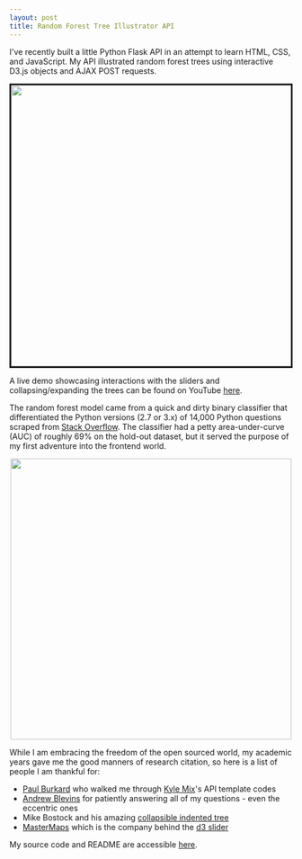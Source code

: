 ```yaml
---
layout: post
title: Random Forest Tree Illustrator API
---
```


I've recently built a little Python Flask API in an attempt to learn HTML, CSS, and JavaScript. My API illustrated random forest trees using interactive D3.js objects and AJAX POST requests.

<div style="border-style:solid; text-align:center"><img src="http://i.imgur.com/RkWPvsh.png" width="500"></div>

A live demo showcasing interactions with the sliders and collapsing/expanding the trees can be found on YouTube [here](https://www.youtube.com/watch?v=D8_yesxONsM).

The random forest model came from a quick and dirty binary classifier that differentiated the Python versions (2.7 or 3.x) of 14,000 Python questions scraped from [Stack Overflow](https://stackoverflow.com/). The classifier had a petty area-under-curve (AUC) of roughly 69% on the hold-out dataset, but it served the purpose of my first adventure into the frontend world.

<div style="text-align:center"><img src="http://i.imgur.com/PUXijl5.jpg" width="500"></div>

While I am embracing the freedom of the open sourced world, my academic years gave me the good manners of research citation, so here is a list of people I am thankful for:

- [Paul Burkard](https://github.com/pburkard88) who walked me through [Kyle Mix](https://github.com/kmix27)'s API template codes
- [Andrew Blevins](https://github.com/andrewdblevins) for patiently answering all of my questions - even the eccentric ones
- Mike Bostock and his amazing [collapsible indented tree](https://bl.ocks.org/mbostock/1093025)
- [MasterMaps](http://mastermaps.com/) which is the company behind the [d3 slider](http://thematicmapping.org/playground/d3/d3.slider/)

My source code and README are accessible [here](https://github.com/katharinax/sf17_ds6_mystuff/tree/master/local/project3).
